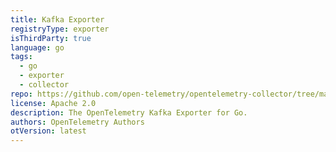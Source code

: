 ```yaml
---
title: Kafka Exporter
registryType: exporter
isThirdParty: true
language: go
tags:
  - go
  - exporter
  - collector
repo: https://github.com/open-telemetry/opentelemetry-collector/tree/main/exporter/kafkaexporter
license: Apache 2.0
description: The OpenTelemetry Kafka Exporter for Go.
authors: OpenTelemetry Authors
otVersion: latest
---
```

